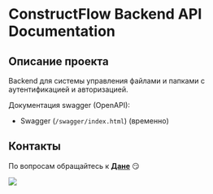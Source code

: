 # ConstructFlow Backend API Documentation

## Описание проекта
Backend для системы управления файлами и папками с аутентификацией и авторизацией.  


Документация swagger (OpenAPI):
- Swagger (`/swagger/index.html`) (временно)

## Контакты
По вопросам обращайтесь к **[Дане](https://github.com/snowwyd)** 😏

<img src ="https://media.giphy.com/media/7dHKAiRnGDvbSAbT54/giphy.gif" />
  
